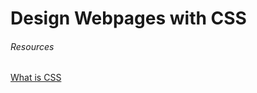 # Design Webpages with CSS

###### Resources 
[What is CSS](https://developer.mozilla.org/en-US/docs/Learn/CSS/First_steps/What_is_CSS)